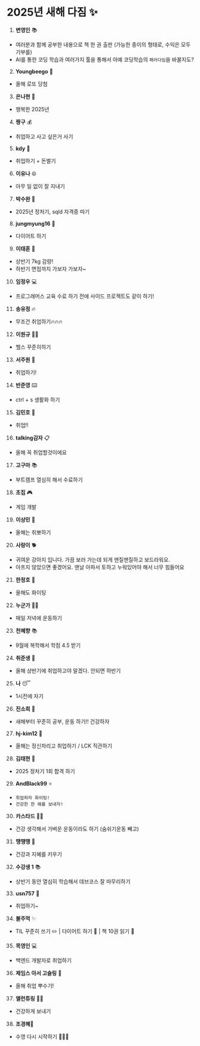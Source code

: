 # 2025년 새해 다짐 ✨

1. **변영인** 📚 
  - 여러분과 함께 공부한 내용으로 책 한 권 출판 (가능한 종이의 형태로, 수익은 모두 기부를)
  - AI를 통한 코딩 학습과 여러가지 툴을 통해서 아예 코딩학습의 `패러다임`을 바꿀지도?

2. **Youngbeego** 🎱
  - 올해 로또 당첨 

3. **은나현** 🌈 
  - 행복한 2025년

4. **짱구** 💰
  - 취업하고 사고 싶은거 사기

5. **kdy** 💼
  - 취업하기 + 돈벌기

6. **이유나** ☮️
  - 아무 일 없이 잘 지내기

7. **박수완** 📝
  - 2025년 정처기, sqld 자격증 따기

8. **jungmyung16** 💪
  - 다이어트 하기

9. **이태훈** 🎯
  - 상반기 7kg 감량!
  - 하반기 면접까지 가보자 가보자~

10. **임정우** 💻
   - 프로그래머스 교육 수료 하기 전에 사이드 프로젝트도 같이 하기!

11. **송유정** 🔥
   - 무조건 취업하기🔥🔥🔥

12. **이원규** 🏋️‍♂️
   - 헬스 꾸준히하기

13. **서주원** 👔
   - 취업하기!

14. **반준영** ⌨️
   - ctrl + s 생활화 하기

15. **김민호** 💼
   - 취업!!

16. **talking감자** 📋
   - 올해 꼭 취업할것이에요

17. **고구마** 📚
   - 부트캠프 열심히 해서 수료하기

18. **초집** 🎮
   - 게임 개발

19. **이상민** 💪
   - 올해는 취뽀하기

20. **사랑이** 🐕
   - 귀여운 강아지 입니다. 가끔 보러 가는데 되게 맨질맨질하고 보드라워요. 
   - 아프지 않았으면 좋겠어요. 맨날 아파서 토하고 누워있어야 해서 너무 힘들어요

21. **한정호** 💫
   - 올해도 화이팅

22. **누군가** 🏃‍♀️
   - 매일 저녁에 운동하기

23. **천혜향** 📚
   - 9월에 복학해서 학점 4.5 받기

24. **취준생** 💼
   - 올해 상반기에 취업하고야 말겠다. 안되면 하반기

25. **나** 😴
   - 1시전에 자기

26. **진소희** 💪
   - 새해부터 꾸준히 공부, 운동 하기!! 건강하자

27. **hj-kim12** 🎯
   - 올해는 정신차리고 취업하기 / LCK 직관하기

28. **김태현** 📝
   - 2025 정처기 1회 합격 하기

29. **AndBlack99** ⭐
   - `취업하자 화이팅!`
   - `건강한 한 해를 보내자!`

30. **카스타드** 🏃‍♂️
   - 건강 생각해서 가벼운 운동이라도 하기 (숨쉬기운동 빼고)

31. **땡땡땡** 🧠
   - 건강과 지혜를 키우기

32. **수강생 1** 📚
   - 상반기 동안 열심히 학습해서 데브코스 잘 마무리하기

33. **usn757** 💼
   - 취업하기~

34. **불주먹** ✨
   - TIL 꾸준히 쓰기 ✏️ | 다이어트 하기 🏅 | 책 10권 읽기 📖

35. **목영인** 💻
   - 백엔드 개발자로 취업하기

36. **제임스 아서 고슬링** 🚀
   - 올해 취업 뿌수기!

37. **앨런튜링**  🐱‍👤
   - 건강하게 보내기

38. **조경혜**🐬
   - 수영 다시 시작하기 🏊🏻‍♀️